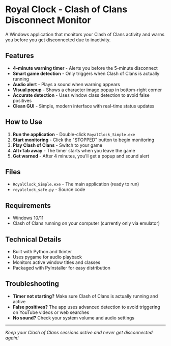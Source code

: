 # Royal Clock - Clash of Clans Disconnect Monitor

A Windows application that monitors your Clash of Clans activity and warns you before you get disconnected due to inactivity.

## Features

-  **4-minute warning timer** - Alerts you before the 5-minute disconnect
-  **Smart game detection** - Only triggers when Clash of Clans is actually running
-  **Audio alert** - Plays a sound when warning appears
-  **Visual popup** - Shows a character image popup in bottom-right corner
-  **Accurate detection** - Uses window class detection to avoid false positives
-  **Clean GUI** - Simple, modern interface with real-time status updates

## How to Use

1. **Run the application** - Double-click `RoyalClock_Simple.exe`
2. **Start monitoring** - Click the "STOPPED" button to begin monitoring
3. **Play Clash of Clans** - Switch to your game
4. **Alt+Tab away** - The timer starts when you leave the game
5. **Get warned** - After 4 minutes, you'll get a popup and sound alert

## Files

- `RoyalClock_Simple.exe` - The main application (ready to run)
- `royalclock_safe.py` - Source code

## Requirements

- Windows 10/11
- Clash of Clans running on your computer (currently only via emulator)

## Technical Details

- Built with Python and tkinter
- Uses pygame for audio playback
- Monitors active window titles and classes
- Packaged with PyInstaller for easy distribution

## Troubleshooting

- **Timer not starting?** Make sure Clash of Clans is actually running and active
- **False positives?** The app uses advanced detection to avoid triggering on YouTube videos or web searches
- **No sound?** Check your system volume and audio settings

---

*Keep your Clash of Clans sessions active and never get disconnected again!*
